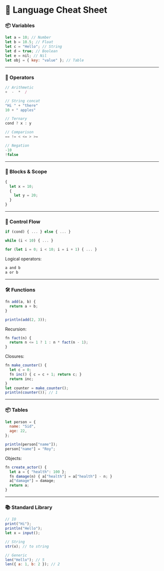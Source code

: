 # 🚀 Language Cheat Sheet

### 📦 Variables

```js
let a = 10; // Number
let b = 10.5; // Float
let c = "Hello"; // String
let d = true; // Boolean
let e = nil; // Nil
let obj = { key: "value" }; // Table
```

---

### 🔢 Operators

```js
// Arithmetic
+  -  *  /

// String concat
"Hi " + "there"
10 + " apples"

// Ternary
cond ? x : y

// Comparison
== != < <= > >=

// Negation
-10
!false
```

---

### 🧱 Blocks & Scope

```js
{
  let x = 10;
  {
    let y = 20;
  }
}
```

---

### 🔀 Control Flow

```js
if (cond) { ... } else { ... }

while (i < 10) { ... }

for (let i = 0; i < 10; i = i + 1) { ... }
```

Logical operators:

```js
a and b
a or b
```

---

### 🛠️ Functions

```js
fn add(a, b) {
  return a + b;
}

println(add(2, 3));
```

Recursion:

```js
fn fact(n) {
  return n <= 1 ? 1 : n * fact(n - 1);
}
```

Closures:

```js
fn make_counter() {
  let c = 0;
  fn inc() { c = c + 1; return c; }
  return inc;
}
let counter = make_counter();
println(counter()); // 1
```

---

### 📦 Tables

```js
let person = {
  name: "Sid",
  age: 22,
};

println(person["name"]);
person["name"] = "Roy";
```

Objects:

```js
fn create_actor() {
  let a = { "health": 100 };
  fn damage(n) { a["health"] = a["health"] - n; }
  a["damage"] = damage;
  return a;
}
```

---

### 📚 Standard Library

```js
// IO
print("Hi");
println("Hello");
let x = input();

// String
str(x); // to string

// Generic
len("Hello"); // 5
len({ a: 1, b: 2 }); // 2
```
